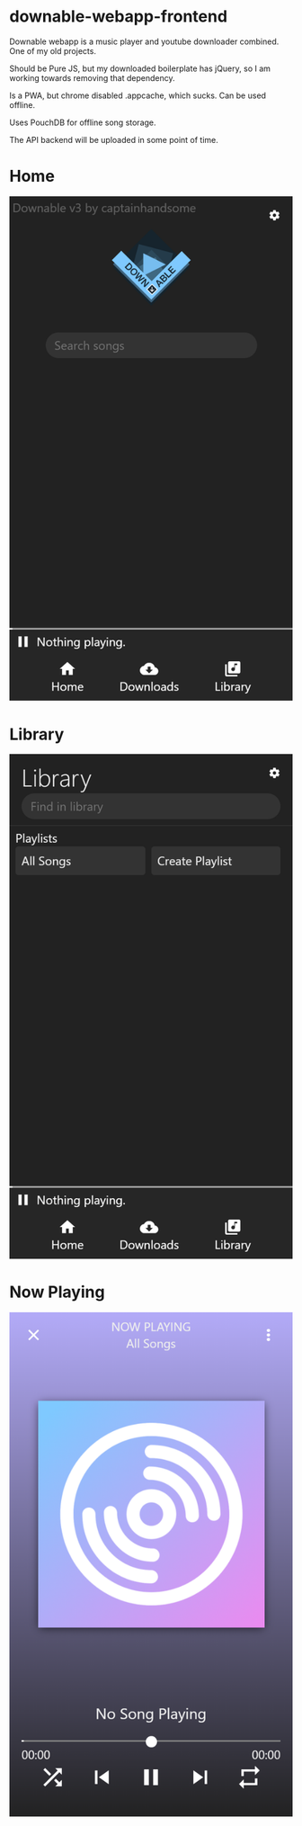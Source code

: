 # downable-webapp-frontend
Downable webapp is a music player and youtube downloader combined. One of my old projects.

Should be Pure JS, but my downloaded boilerplate has jQuery, so I am working towards removing that dependency.

Is a PWA, but chrome disabled .appcache, which sucks. Can be used offline.

Uses PouchDB for offline song storage.

The API backend will be uploaded in some point of time. 

# Home
![](homescreen.png)

# Library
![](library.png)

# Now Playing
![](nowplaying.png)
